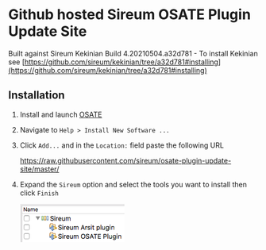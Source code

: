 # Github hosted Sireum OSATE Plugin Update Site

Built against Sireum Kekinian Build 4.20210504.a32d781 - To install Kekinian see [https://github.com/sireum/kekinian/tree/a32d781#installing](https://github.com/sireum/kekinian/tree/a32d781#installing)

## Installation
1. Install and launch [OSATE](http://osate.org/download-and-install.html)
2. Navigate to ``Help > Install New Software ...``
3. Click ``Add...`` and in the ``Location:`` field paste the following URL

    https://raw.githubusercontent.com/sireum/osate-plugin-update-site/master/
  
4. Expand the ``Sireum`` option and select the tools you want to install then click ``Finish``

   ![tool-options](resources/tool-options.png)

